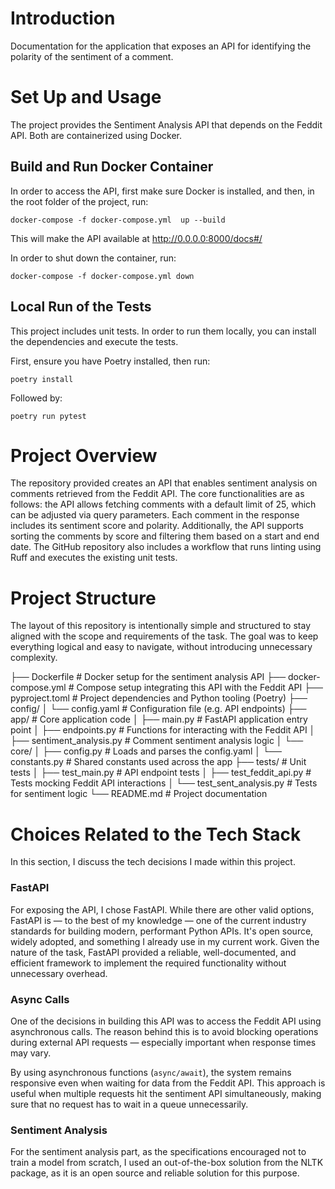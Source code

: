 # Introduction

Documentation for the application that exposes an API for identifying the polarity of the sentiment of a comment.

# Set Up and Usage

The project provides the Sentiment Analysis API that depends on the Feddit API. Both are containerized using Docker.

## Build and Run Docker Container

In order to access the API, first make sure Docker is installed, and then, in the root folder of the project, run:


```
docker-compose -f docker-compose.yml  up --build
```
This will make the API available at http://0.0.0.0:8000/docs#/

In order to shut down the container, run:

```
docker-compose -f docker-compose.yml down
```

## Local Run of the Tests

This project includes unit tests. In order to run them locally, you can install the dependencies and execute the tests.

First, ensure you have Poetry installed, then run:

```
poetry install
```

Followed by:

```
poetry run pytest
```


# Project Overview

The repository provided creates an API that enables sentiment analysis on comments retrieved from the Feddit API. The core functionalities are as follows: the API allows fetching comments with a default limit of 25, which can be adjusted via query parameters. Each comment in the response includes its sentiment score and polarity. Additionally, the API supports sorting the comments by score and filtering them based on a start and end date. The GitHub repository also includes a workflow that runs linting using Ruff and executes the existing unit tests.

# Project Structure

The layout of this repository is intentionally simple and structured to stay aligned with the scope and requirements of the task. The goal was to keep everything logical and easy to navigate, without introducing unnecessary complexity.


├── Dockerfile                     # Docker setup for the sentiment analysis API
├── docker-compose.yml             # Compose setup integrating this API with the Feddit API
├── pyproject.toml                 # Project dependencies and Python tooling (Poetry)
├── config/
│   └── config.yaml                # Configuration file (e.g. API endpoints)
├── app/                           # Core application code
│   ├── main.py                    # FastAPI application entry point
│   ├── endpoints.py               # Functions for interacting with the Feddit API
│   ├── sentiment_analysis.py      # Comment sentiment analysis logic
│   └── core/
│       ├── config.py              # Loads and parses the config.yaml
│       └── constants.py           # Shared constants used across the app
├── tests/                         # Unit tests
│   ├── test_main.py               # API endpoint tests
│   ├── test_feddit_api.py         # Tests mocking Feddit API interactions
│   └── test_sent_analysis.py      # Tests for sentiment logic
└── README.md                      # Project documentation


# Choices Related to the Tech Stack

In this section, I discuss the tech decisions I made within this project.

### FastAPI

For exposing the API, I chose FastAPI. While there are other valid options, FastAPI is — to the best of my knowledge — one of the current industry standards for building modern, performant Python APIs. It's open source, widely adopted, and something I already use in my current work. Given the nature of the task, FastAPI provided a reliable, well-documented, and efficient framework to implement the required functionality without unnecessary overhead.

### Async Calls

One of the decisions in building this API was to access the Feddit API using asynchronous calls. The reason behind this is to avoid blocking operations during external API requests — especially important when response times may vary.

By using asynchronous functions (`async/await`), the system remains responsive even when waiting for data from the Feddit API. This approach is useful when multiple requests hit the sentiment API simultaneously, making sure that no request has to wait in a queue unnecessarily.

### Sentiment Analysis

For the sentiment analysis part, as the specifications encouraged not to train a model from scratch, I used an out-of-the-box solution from the NLTK package, as it is an open source and reliable solution for this purpose.


